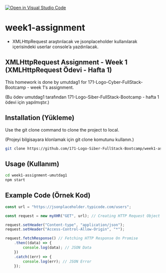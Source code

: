 [![Open in Visual Studio Code](https://classroom.github.com/assets/open-in-vscode-f059dc9a6f8d3a56e377f745f24479a46679e63a5d9fe6f495e02850cd0d8118.svg)](https://classroom.github.com/online_ide?assignment_repo_id=6902368&assignment_repo_type=AssignmentRepo)
# week1-assignment

- XMLHttpRequest araştırılacak ve jsonplaceholder kullanılarak içerisindeki userlar console’a yazdırılacak.

## XMLHttpRequest Assignment - Week 1 (XMLHttpRequest Ödevi - Hafta 1)

This homework is done by umutdag1 for 171-Logo-Cyber-FullStack-Bootcamp - week 1's assignment.

(Bu ödev umutdag1 tarafından 171-Logo-Siber-FullStack-Bootcamp - hafta 1 ödevi için yapılmıştır.)

## Installation (Yükleme)

Use the git clone command to clone the project to local.

(Projeyi bilgisayara klonlamak için git clone komutunu kullanın.)

```bash
git clone https://github.com/171-Logo-Siber-FullStack-Bootcamp/week1-assignment-umutdag1
```

## Usage (Kullanım)

```bash
cd week1-assignment-umutdag1
npm start
```

## Example Code (Örnek Kod)
```js
const url = "https://jsonplaceholder.typicode.com/users";

const request = new myXHR("GET", url); // Creating HTTP Request Object

request.setHeader("Content-type", "application/json"); 
request.setHeader("Access-Control-Allow-Origin", "*");

request.fetchResponse() // Fetching HTTP Response On Promise
    .then((data) => {
        console.log(data); // JSON Data
    })
    .catch((err) => {
        console.log(err); // JSON Error
    });
```